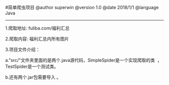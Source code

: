 #简单爬虫项目
@author superwin
@version 1.0
@date  2018/1/1
@language Java

----------------------------------------------------------------------------------------------------------------------

1.爬取地址: fuliba.com/福利汇总


2.爬取内容: 福利汇总内所有图片


3.项目文件介绍：

 a."src/"文件夹里面的是两个.java源代码，SimpleSpider是一个实现爬取的类  ，TestSpider是一个测试类。
  
 b.还有两个.jar包需要导入 。
